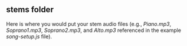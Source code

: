 ## stems folder
Here is where you would put your stem audio files (e.g., *Piano.mp3*, *Soprano1.mp3*, *Soprano2.mp3*, and *Alto.mp3* referenced in the example *song-setup.js* file).